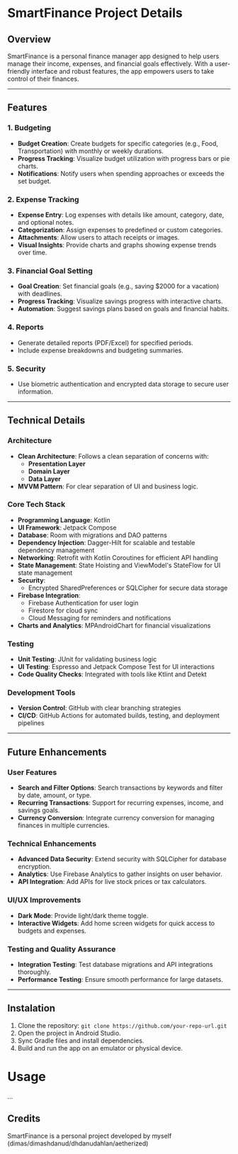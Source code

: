 # SmartFinance Project Details

## **Overview**
SmartFinance is a personal finance manager app designed to help users manage their income, expenses, and financial goals effectively. With a user-friendly interface and robust features, the app empowers users to take control of their finances.

---

## **Features**

### **1. Budgeting**
- **Budget Creation**: Create budgets for specific categories (e.g., Food, Transportation) with monthly or weekly durations.
- **Progress Tracking**: Visualize budget utilization with progress bars or pie charts.
- **Notifications**: Notify users when spending approaches or exceeds the set budget.

### **2. Expense Tracking**
- **Expense Entry**: Log expenses with details like amount, category, date, and optional notes.
- **Categorization**: Assign expenses to predefined or custom categories.
- **Attachments**: Allow users to attach receipts or images.
- **Visual Insights**: Provide charts and graphs showing expense trends over time.

### **3. Financial Goal Setting**
- **Goal Creation**: Set financial goals (e.g., saving $2000 for a vacation) with deadlines.
- **Progress Tracking**: Visualize savings progress with interactive charts.
- **Automation**: Suggest savings plans based on goals and financial habits.

### **4. Reports**
- Generate detailed reports (PDF/Excel) for specified periods.
- Include expense breakdowns and budgeting summaries.

### **5. Security**
- Use biometric authentication and encrypted data storage to secure user information.

---

## **Technical Details**

### **Architecture**
- **Clean Architecture**: Follows a clean separation of concerns with:
    - **Presentation Layer**
    - **Domain Layer**
    - **Data Layer**
- **MVVM Pattern**: For clear separation of UI and business logic.

### **Core Tech Stack**
- **Programming Language**: Kotlin
- **UI Framework**: Jetpack Compose
- **Database**: Room with migrations and DAO patterns
- **Dependency Injection**: Dagger-Hilt for scalable and testable dependency management
- **Networking**: Retrofit with Kotlin Coroutines for efficient API handling
- **State Management**: State Hoisting and ViewModel's StateFlow for UI state management
- **Security**:
    - Encrypted SharedPreferences or SQLCipher for secure data storage
- **Firebase Integration**:
    - Firebase Authentication for user login
    - Firestore for cloud sync
    - Cloud Messaging for reminders and notifications
- **Charts and Analytics**: MPAndroidChart for financial visualizations

### **Testing**
- **Unit Testing**: JUnit for validating business logic
- **UI Testing**: Espresso and Jetpack Compose Test for UI interactions
- **Code Quality Checks**: Integrated with tools like Ktlint and Detekt

### **Development Tools**
- **Version Control**: GitHub with clear branching strategies
- **CI/CD**: GitHub Actions for automated builds, testing, and deployment pipelines

---

## **Future Enhancements**

### **User Features**
- **Search and Filter Options**: Search transactions by keywords and filter by date, amount, or type.
- **Recurring Transactions**: Support for recurring expenses, income, and savings goals.
- **Currency Conversion**: Integrate currency conversion for managing finances in multiple currencies.

### **Technical Enhancements**
- **Advanced Data Security**: Extend security with SQLCipher for database encryption.
- **Analytics**: Use Firebase Analytics to gather insights on user behavior.
- **API Integration**: Add APIs for live stock prices or tax calculators.

### **UI/UX Improvements**
- **Dark Mode**: Provide light/dark theme toggle.
- **Interactive Widgets**: Add home screen widgets for quick access to budgets and expenses.

### **Testing and Quality Assurance**
- **Integration Testing**: Test database migrations and API integrations thoroughly.
- **Performance Testing**: Ensure smooth performance for large datasets.

---

## Instalation
1. Clone the repository:
`git clone https://github.com/your-repo-url.git`
2. Open the project in Android Studio.
3. Sync Gradle files and install dependencies.
4. Build and run the app on an emulator or physical device.

# Usage
...

## Credits
SmartFinance is a personal project developed by myself (dimas/dimashdanud/dhdanudahlan/aetherized)
